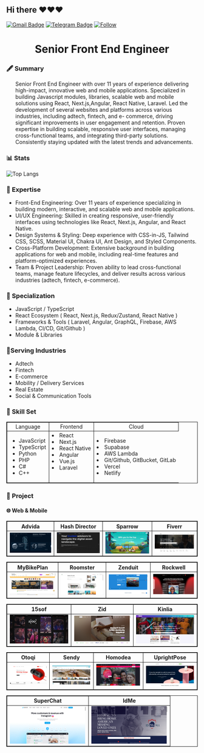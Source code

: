 ## Hi there ❤️❤️❤️

[![Gmail Badge](https://img.shields.io/badge/-Gmail-c14438?style=flat-square&logo=Gmail&logoColor=white&link=mailto:timothype519@gmail.com)](mailto:timothype519@gmail.com)
[![Telegram Badge](https://img.shields.io/badge/-Telegram-3495eb?style=flat-square&logo=Telegram&logoColor=white&link=https://t.me/thomas927423)](https://t.me/thomas927423)
[![Follow](https://img.shields.io/github/followers/hope-423126?label=Follow&style=social)](https://github.com/hope-423126)

<h1 align="center">
  <strong>
    Senior Front End Engineer
  </strong>
</h2>

<h3><strong>🖋️ Summary</strong></h3>
  <ul>
    <p>
    Senior Front End Engineer with over 11
years of experience delivering high-impact, innovative web and mobile
applications. Specialized in building
Javascript modules, libraries, scalable web and mobile solutions using React, Next.js,Angular, React Native, Laravel. Led the development of several websites and
platforms across various industries,
including adtech, fintech, and e- commerce, driving significant
improvements in user engagement and
retention. Proven expertise in building
scalable, responsive user interfaces, managing cross-functional teams, and
integrating third-party solutions. Consistently staying updated with the
latest trends and advancements.
    </p>
  </ul>

<h3><strong>📊 Stats</strong></h3>
      
![Top Langs](https://github-readme-stats.vercel.app/api/top-langs/?username=hope-423126&hide=TeX&layout=compact&theme=tokyonight)

<h3><strong>🥼 Expertise</strong></h3>
  <ul>
    <li>Front-End Engineering: Over 11 years of experience specializing in building modern, interactive, and scalable web and mobile applications.</li>
    <li>UI/UX Engineering: Skilled in creating responsive, user-friendly interfaces using technologies like React, Next.js, Angular, and React Native. </li>
    <li>Design Systems & Styling: Deep experience with CSS-in-JS, Tailwind CSS, SCSS, Material UI, Chakra UI, Ant Design, and Styled Components.
    </li>
    <li>Cross-Platform Development: Extensive background in building applications for web and mobile, including real-time features and platform-optimized experiences.
    </li>
    <li>Team & Project Leadership: Proven ability to lead cross-functional teams, manage feature lifecycles, and deliver results across various industries (adtech, fintech, e-commerce).</li>
  </ul>

<h3><strong>🌟 Specialization</strong></h3>
  <ul>
    <li>JavaScript / TypeScript</li>
    <li>React Ecosystem ( React, Next.js, Redux/Zustand, React Native )</li>
      <li>Frameworks & Tools ( Laravel, Angular, GraphQL, Firebase, AWS Lambda, CI/CD, Git/Github )</li>
         <li>Module & Libraries</li>

  </ul>

  <h3><strong>📌Serving Industries</strong></h3>
  <ul>
    <li>Adtech</li>
    <li>Fintech</li>
      <li>E-commerce</li>
         <li>Mobility / Delivery Services</li>
<li>Real Estate</li>
         <li>Social & Communication Tools </li>
         

  </ul>

<h3><strong>🔮 Skill Set </strong></h3>
  <table width="100%" style="border: 1px solid">
    <thead align="center">
      <tr style="border: 1px solid">
        <td style="border: 1px solid">Language</td>
        <td style="border: 1px solid">Frontend</td>
        <td style="border: 1px solid">Cloud</td>
      </tr>
    </thead>
    <tbody>
      <tr>
        <td valign="top" style="border: 1px solid">
           <ul>
           <li>JavaScript</li>
           <li>TypeScript</li>
           <li>Python</li>
           <li>PHP</li>
           <li>C#</li>
           <li>C++</li>
           </ul>
        </td>
        <td valign="top" style="border: 1px solid">
         <li>React</li>
           <li>Next.js</li>
             <li>React Native</li>
            <li>Angular</li>
           <li>Vue.js</li>
            <li>Laravel</li>
        </td>
       <td>
          <li>Firebase</li>
           <li>Supabase</li>
              <li>AWS Lambda</li>
           <li>Git/Github, GitBucket, GitLab</li>
              <li>Vercel</li>
           <li>Netlify</li>
        </td>
    </tbody>
  </table>
</p>

<h3><strong>🔖 Project</strong></h3>
  <h4><strong>🌐 Web & Mobile</strong></h4>
    <table align="center" style="border: 1px solid">
      <thead align="center">
        <tr align="center">
          <th align="center" style="border: 1px solid">Advida</th>
          <th align="center" style="border: 1px solid">Hash Director</th>
          <th align="center" style="border: 1px solid">Sparrow</th>
          <th align="center" style="border: 1px solid">Fiverr</th>
        </tr>
      </thead>
      <tbody align="center">
        <tr>
          <td style="border: 1px solid">
            <a href="https://advida.com/">
              <img src="./assests/WEB/advida.png" width="200">
            </a>
          </td>
          <td style="border: 1px solid">
            <a href="https://hashdirectors.com/">
              <img src="./assests/WEB/hash.png" width="200">
            </a>
          </td>
          <td style="border: 1px solid">
            <a href="https://sparrowcard.com/">
              <img src="./assests/WEB/sparrow.png" width="200">
            </a>
          </td>
          <td style="border: 1px solid">
            <a href="https://www.fiverr.com/">
              <img src="./assests/WEB/fiverr.png" width="200">
            </a>
          </td>
        </tr>
      </tbody>
    </table>
    <table align="center" style="border: 1px solid">
      <thead align="center">
        <tr align="center">
          <th align="center" style="border: 1px solid">MyBikePlan</th>
          <th align="center" style="border: 1px solid">Roomster</th>
          <th align="center" style="border: 1px solid">Zenduit</th>
          <th align="center" style="border: 1px solid">Rockwell</th>
        </tr>
      </thead>
      <tbody>
        <tr>
          <td style="border: 1px solid">
            <a href="https://www.mybikeplan.ch/">
              <img src="./assests/WEB/mybike.png" width="200">
            </a>
          </td>
          <td style="border: 1px solid">
            <a href="https://roomster.com/">
              <img src="./assests/WEB/room.png" width="200">
            </a>
          </td>
          <td style="border: 1px solid">
            <a href="https://zenduit.com/">
              <img src="./assests/WEB/zen.png" width="200">
            </a>
          </td>
          <td style="border: 1px solid">
            <a href="https://www.rockwelltrading.com/">
              <img src="./assests/WEB/rock.png" width="200">
            </a>
          </td>
        </tr>
      </tbody>
    </table>
 <table align="center" style="border: 1px solid">
      <thead align="center">
        <tr align="center">
          <th align="center" style="border: 1px solid">15sof</th>
          <th align="center" style="border: 1px solid">Zid</th>
          <th align="center" style="border: 1px solid">Kinlia</th>
        </tr>
      </thead>
      <tbody>
        <tr>
          <td style="border: 1px solid">
            <a href="https://15sof.com/">
              <img src="./assests/WEB/sof.jpg" width="200">
            </a>
          </td>
          <td style="border: 1px solid">
            <a href="https://zid.sa/">
              <img src="./assests/WEB/zid.png" width="200">
            </a>
          </td>
          <td style="border: 1px solid">
            <a href="https://www.kinlia.com/">
              <img src="./assests/WEB/kinlia.jpg" width="200">
            </a>
          </td>
        </tr>
      </tbody>
    </table>
    <table align="center" style="border: 1px solid">
      <thead align="center">
        <tr align="center">
          <th align="center" style="border: 1px solid">Otoqi</th>
          <th align="center" style="border: 1px solid">Sendy</th>
          <th align="center" style="border: 1px solid">Homodea</th>
          <th align="center" style="border: 1px solid">UprightPose</th>
        </tr>
      </thead>
      <tbody>
        <tr>
          <td style="border: 1px solid">
            <a href="https://en.otoqi.com/">
              <img src="./assests/WEB/otoqi.png" width="200">
            </a>
          </td>
          <td style="border: 1px solid">
            <a href="https://sendy.io/">
              <img src="./assests/WEB/sendy.jpg" width="200">
            </a>
          </td>
          <td style="border: 1px solid">
            <a href="https://hd5.homodea.com/">
              <img src="./assests/WEB/homodea.jpg" width="200">
            </a>
          </td>
          <td style="border: 1px solid">
            <a href="https://www.uprightpose.com/">
              <img src="./assests/WEB/upright.png" width="200">
            </a>
          </td>
        </tr>
      </tbody>
    </table>
<table align="center" style="border: 1px solid">
      <thead align="center">
        <tr align="center">
          <th align="center" style="border: 1px solid">SuperChat</th>
          <th align="center" style="border: 1px solid">IdMe</th>
        </tr>
      </thead>
      <tbody>
        <tr>
          <td style="border: 1px solid">
            <a href="https://www.superchat.com/">
              <img src="./assests/WEB/super.png" width="200">
            </a>
          </td>
          <td style="border: 1px solid">
            <a href="https://idme911.com/">
              <img src="./assests/WEB/idme.png" width="200">
            </a>
          </td>
        </tr>
      </tbody>
    </table>
    
  
